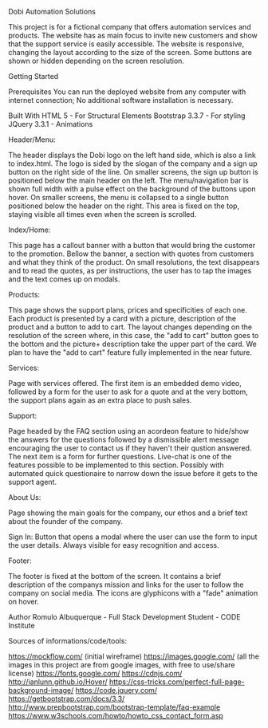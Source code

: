 Dobi Automation Solutions

This project is for a fictional company that offers automation services and products. The website has as main focus to invite new customers and show that the support service is easily accessible.
The website is responsive, changing the layout according to the size of the screen. Some buttons are shown or hidden depending on the screen resolution.


Getting Started

Prerequisites
You can run the deployed website from any computer with internet connection;
No additional software installation is necessary.


Built With
HTML 5 - For Structural Elements
Bootstrap 3.3.7 - For styling
JQuery 3.3.1 - Animations


Header/Menu:

The header displays the Dobi logo on the left hand side, which is also a link to index.html. The logo is sided by the slogan of the company and a sign up button
on the right side of the line. 
On smaller screens, the sign up button is positioned below the main header on the left. The menu/navigation bar is shown full width with a pulse effect on the background of the buttons upon hover. On smaller screens, the menu is collapsed to a single button positioned below the header on the right.
This area is fixed on the top, staying visible all times even when the screen is scrolled.


Index/Home:

This page has a callout banner with a button that would bring the customer to the promotion. Bellow the banner, a section with quotes from customers and what they think of the product. On small resolutions, the text disappears and to read the quotes, as per instructions, the user has to tap the images and the text comes up on modals.


Products:

This page shows the support plans, prices and specificities of each one. Each product is presented by a card with a picture, description of the product and
a button to add to cart. The layout changes depending on the resolution of the screen where, in this case, the "add to cart" button goes to the bottom and the picture+ description take the upper part of the card.
We plan to have the "add to cart" feature fully implemented in the near future.


Services:

Page with services offered. The first item is an embedded demo video, followed by a form for the user to ask for a quote and at the very bottom, the support plans again as an extra place to push sales.


Support: 

Page headed by the FAQ section using an acordeon feature to hide/show the answers for the questions followed by a dismissible alert message encouraging the user to contact us if they haven't their qustion answered. The next item is a form for further questions.
Live-chat is one of the features possible to be implemented to this section. Possibly with automated quick questionaire to narrow down the issue before it gets to the support agent.


About Us:

Page showing the main goals for the company, our ethos and a brief text about the founder of the company.


Sign In:
Button that opens a modal where the user can use the form to input the user details. Always visible for easy recognition and access.


Footer:

The footer is fixed at the bottom of the screen. It contains a brief description of the companys mission and links for the user to follow the
company on social media. The icons are glyphicons with a "fade" animation on hover.





Author
Romulo Albuquerque - Full Stack Development Student - CODE Institute




Sources of informations/code/tools:

https://mockflow.com/ (initial wireframe)
https://images.google.com/ (all the images in this project are from google images, with free to use/share license)
https://fonts.google.com/ 
https://cdnjs.com/
http://ianlunn.github.io/Hover/
https://css-tricks.com/perfect-full-page-background-image/
https://code.jquery.com/
https://getbootstrap.com/docs/3.3/
http://www.prepbootstrap.com/bootstrap-template/faq-example
https://www.w3schools.com/howto/howto_css_contact_form.asp
